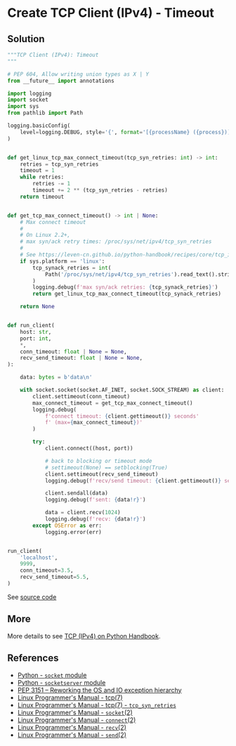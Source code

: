 # Create TCP Client (IPv4) - Timeout

## Solution

```python
"""TCP Client (IPv4): Timeout
"""

# PEP 604, Allow writing union types as X | Y
from __future__ import annotations

import logging
import socket
import sys
from pathlib import Path

logging.basicConfig(
    level=logging.DEBUG, style='{', format='[{processName} ({process})] {message}'
)


def get_linux_tcp_max_connect_timeout(tcp_syn_retries: int) -> int:
    retries = tcp_syn_retries
    timeout = 1
    while retries:
        retries -= 1
        timeout += 2 ** (tcp_syn_retries - retries)
    return timeout


def get_tcp_max_connect_timeout() -> int | None:
    # Max connect timeout
    #
    # On Linux 2.2+,
    # max syn/ack retry times: /proc/sys/net/ipv4/tcp_syn_retries
    #
    # See https://leven-cn.github.io/python-handbook/recipes/core/tcp_ipv4
    if sys.platform == 'linux':
        tcp_synack_retries = int(
            Path('/proc/sys/net/ipv4/tcp_syn_retries').read_text().strip()
        )
        logging.debug(f'max syn/ack retries: {tcp_synack_retries}')
        return get_linux_tcp_max_connect_timeout(tcp_synack_retries)

    return None


def run_client(
    host: str,
    port: int,
    *,
    conn_timeout: float | None = None,
    recv_send_timeout: float | None = None,
):

    data: bytes = b'data\n'

    with socket.socket(socket.AF_INET, socket.SOCK_STREAM) as client:
        client.settimeout(conn_timeout)
        max_connect_timeout = get_tcp_max_connect_timeout()
        logging.debug(
            f'connect timeout: {client.gettimeout()} seconds'
            f' (max={max_connect_timeout})'
        )

        try:
            client.connect((host, port))

            # back to blocking or timeout mode
            # settimeout(None) == setblocking(True)
            client.settimeout(recv_send_timeout)
            logging.debug(f'recv/send timeout: {client.gettimeout()} seconds')

            client.sendall(data)
            logging.debug(f'sent: {data!r}')

            data = client.recv(1024)
            logging.debug(f'recv: {data!r}')
        except OSError as err:
            logging.error(err)


run_client(
    'localhost',
    9999,
    conn_timeout=3.5,
    recv_send_timeout=5.5,
)
```

See [source code](https://github.com/leven-cn/python-cookbook/blob/main/examples/core/tcp_client_ipv4_timeout.py)

## More

More details to see [TCP (IPv4) on Python Handbook](https://leven-cn.github.io/python-handbook/recipes/core/tcp_ipv4).

## References

- [Python - `socket` module](https://docs.python.org/3/library/socket.html)
- [Python - `socketserver` module](https://docs.python.org/3/library/socketserver.html)
- [PEP 3151 – Reworking the OS and IO exception hierarchy](https://peps.python.org/pep-3151/)
- [Linux Programmer's Manual - tcp(7)](https://manpages.debian.org/bullseye/manpages/tcp.7.en.html)
- [Linux Programmer's Manual - tcp(7) - `tcp_syn_retries`](https://manpages.debian.org/bullseye/manpages/tcp.7.en.html#tcp_syn_retries)
- [Linux Programmer's Manual - `socket`(2)](https://manpages.debian.org/bullseye/manpages-dev/socket.2.en.html)
- [Linux Programmer's Manual - `connect`(2)](https://manpages.debian.org/bullseye/manpages-dev/connect.2.en.html)
- [Linux Programmer's Manual - `recv`(2)](https://manpages.debian.org/bullseye/manpages-dev/recv.2.en.html)
- [Linux Programmer's Manual - `send`(2)](https://manpages.debian.org/bullseye/manpages-dev/send.2.en.html)
